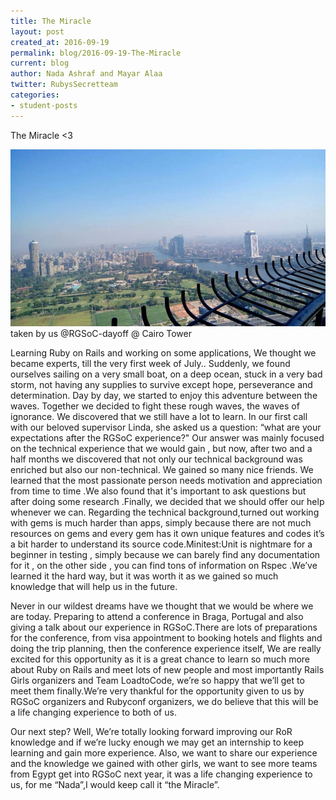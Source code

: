 ```yaml
---
title: The Miracle
layout: post
created_at: 2016-09-19
permalink: blog/2016-09-19-The-Miracle
current: blog
author: Nada Ashraf and Mayar Alaa
twitter: RubysSecretteam
categories:
- student-posts
---
```

The Miracle <3

![Ruby's Secret Team](/img/blog/2016/2016-09-19-RGSoC-dayoff.jpg)taken by us @RGSoC-dayoff @ Cairo Tower


Learning Ruby on Rails and working on some applications, We thought we became experts, till the very first week of July.. Suddenly, we found ourselves sailing on a very small boat, on a deep ocean, stuck in a very bad storm, not having any supplies to survive except hope, perseverance and determination. Day by day, we started to enjoy this adventure between the waves. Together we decided to fight these rough waves, the waves of ignorance. We discovered that we still have a lot to learn.
In our first call with our beloved supervisor Linda, she asked us a question: “what are your expectations after the RGSoC experience?" Our answer was mainly focused on the technical experience that we would gain , but now, after two and a half months we discovered that  not only our technical background was enriched but also our non-technical.
We gained so many nice friends. We learned that the most passionate person needs motivation and appreciation from time to time .We also found that it's important to ask questions but after doing some research .Finally, we decided that we should offer our help whenever we can.
Regarding the technical background,turned out working with gems is much harder than apps, simply because there are not much resources on gems and every gem has it own unique features and codes it’s a bit harder to understand its source code.Minitest:Unit is nightmare for a beginner in testing , simply because we can barely find any documentation for it , on the other side , you can find tons of information on Rspec .We’ve learned it the hard way, but it was worth it as we gained so much knowledge that will help us in the future.

Never in our wildest dreams have we thought that we would be where we are today. Preparing to attend a conference in Braga, Portugal and also giving a talk about our experience in RGSoC.There are lots of preparations for the conference, from visa appointment to booking hotels and flights and doing the trip planning, then the conference experience itself, We are really excited for this opportunity as it is a great chance to learn so much more about Ruby on Rails and meet lots of new people and most importantly Rails Girls organizers and Team LoadtoCode, we’re so happy that we’ll get to meet them finally.We’re very thankful for the opportunity given to us by RGSoC organizers and Rubyconf organizers, we do believe that this will be a life changing experience to both of us.
 
Our next step? Well, We’re totally looking forward improving our RoR knowledge and if we’re lucky enough we may get an internship to keep learning and gain more experience. Also, we want to share our experience and the knowledge we gained with other girls, we want to see more teams from Egypt get into RGSoC next year, it was a life changing experience to us, for me “Nada”,I would keep call it “the Miracle”.

 
